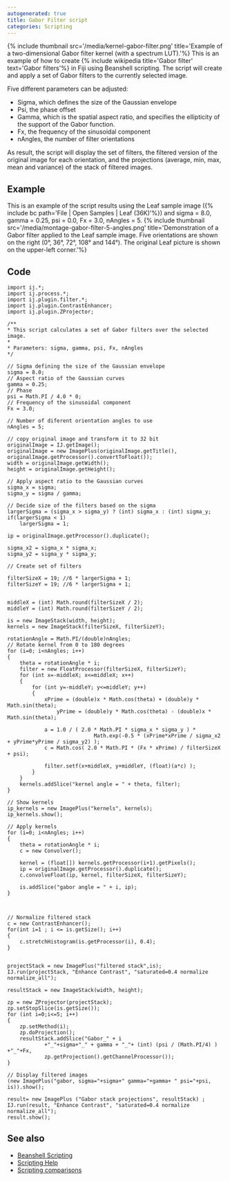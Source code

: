 ```yaml
---
autogenerated: true
title: Gabor Filter script
categories: Scripting
---
```


{% include thumbnail src='/media/kernel-gabor-filter.png' title='Example of a two-dimensional Gabor filter kernel (with a spectrum LUT).'%} This is an example of how to create {% include wikipedia title='Gabor filter' text='Gabor filters'%} in Fiji using Beanshell scripting. The script will create and apply a set of Gabor filters to the currently selected image.

Five different parameters can be adjusted:

-   Sigma, which defines the size of the Gaussian envelope
-   Psi, the phase offset
-   Gamma, which is the spatial aspect ratio, and specifies the ellipticity of the support of the Gabor function.
-   Fx, the frequency of the sinusoidal component
-   nAngles, the number of filter orientations

As result, the script will display the set of filters, the filtered version of the original image for each orientation, and the projections (average, min, max, mean and variance) of the stack of filtered images.

## Example

This is an example of the script results using the Leaf sample image ({% include bc path='File | Open Samples | Leaf (36K)'%}) and sigma = 8.0, gamma = 0.25, psi = 0.0, Fx = 3.0, nAngles = 5. {% include thumbnail src='/media/montage-gabor-filter-5-angles.png' title='Demonstration of a Gabor filter applied to the Leaf sample image. Five orientations are shown on the right (0°, 36°, 72°, 108° and 144°). The original Leaf picture is shown on the upper-left corner.'%}

## Code

    import ij.*;
    import ij.process.*;
    import ij.plugin.filter.*;
    import ij.plugin.ContrastEnhancer;
    import ij.plugin.ZProjector;

    /**
    * This script calculates a set of Gabor filters over the selected image.
    *
    * Parameters: sigma, gamma, psi, Fx, nAngles
    */

    // Sigma defining the size of the Gaussian envelope
    sigma = 8.0;
    // Aspect ratio of the Gaussian curves
    gamma = 0.25;
    // Phase
    psi = Math.PI / 4.0 * 0;
    // Frequency of the sinusoidal component
    Fx = 3.0;

    // Number of diferent orientation angles to use
    nAngles = 5;

    // copy original image and transform it to 32 bit 
    originalImage = IJ.getImage();
    originalImage = new ImagePlus(originalImage.getTitle(), originalImage.getProcessor().convertToFloat());
    width = originalImage.getWidth();
    height = originalImage.getHeight();

    // Apply aspect ratio to the Gaussian curves
    sigma_x = sigma;
    sigma_y = sigma / gamma;

    // Decide size of the filters based on the sigma
    largerSigma = (sigma_x > sigma_y) ? (int) sigma_x : (int) sigma_y;
    if(largerSigma < 1)
        largerSigma = 1;
        
    ip = originalImage.getProcessor().duplicate();

    sigma_x2 = sigma_x * sigma_x;
    sigma_y2 = sigma_y * sigma_y;

    // Create set of filters

    filterSizeX = 19; //6 * largerSigma + 1;
    filterSizeY = 19; //6 * largerSigma + 1;


    middleX = (int) Math.round(filterSizeX / 2);
    middleY = (int) Math.round(filterSizeY / 2);

    is = new ImageStack(width, height);
    kernels = new ImageStack(filterSizeX, filterSizeY);

    rotationAngle = Math.PI/(double)nAngles;
    // Rotate kernel from 0 to 180 degrees
    for (i=0; i<nAngles; i++)
    {   
        theta = rotationAngle * i;
        filter = new FloatProcessor(filterSizeX, filterSizeY);  
        for (int x=-middleX; x<=middleX; x++)
        {
            for (int y=-middleY; y<=middleY; y++)
            {           
                xPrime = (double)x * Math.cos(theta) + (double)y * Math.sin(theta);
                    yPrime = (double)y * Math.cos(theta) - (double)x * Math.sin(theta);
                    
                a = 1.0 / ( 2.0 * Math.PI * sigma_x * sigma_y ) *
                                Math.exp(-0.5 * (xPrime*xPrime / sigma_x2 + yPrime*yPrime / sigma_y2) );
                c = Math.cos( 2.0 * Math.PI * (Fx * xPrime) / filterSizeX + psi); 
                
                filter.setf(x+middleX, y+middleY, (float)(a*c) );
            }
        }
        kernels.addSlice("kernel angle = " + theta, filter);
    }

    // Show kernels
    ip_kernels = new ImagePlus("kernels", kernels);
    ip_kernels.show();

    // Apply kernels
    for (i=0; i<nAngles; i++)
    {
        theta = rotationAngle * i;      
        c = new Convolver();                
        
        kernel = (float[]) kernels.getProcessor(i+1).getPixels();
        ip = originalImage.getProcessor().duplicate();      
        c.convolveFloat(ip, kernel, filterSizeX, filterSizeY);      

        is.addSlice("gabor angle = " + i, ip);
    }
                    
                

    // Normalize filtered stack
    c = new ContrastEnhancer();
    for(int i=1 ; i <= is.getSize(); i++)
    {
        c.stretchHistogram(is.getProcessor(i), 0.4);
    }


    projectStack = new ImagePlus("filtered stack",is);
    IJ.run(projectStack, "Enhance Contrast", "saturated=0.4 normalize normalize_all");
                    
    resultStack = new ImageStack(width, height);
                    
    zp = new ZProjector(projectStack);
    zp.setStopSlice(is.getSize());
    for (int i=0;i<=5; i++)
    {
        zp.setMethod(i);
        zp.doProjection();
        resultStack.addSlice("Gabor_" + i 
                +"_"+sigma+"_" + gamma + "_"+ (int) (psi / (Math.PI/4) ) +"_"+Fx, 
                zp.getProjection().getChannelProcessor());
    }

    // Display filtered images
    (new ImagePlus("gabor, sigma="+sigma+" gamma="+gamma+ " psi="+psi, is)).show();

    result= new ImagePlus ("Gabor stack projections", resultStack) ;
    IJ.run(result, "Enhance Contrast", "saturated=0.4 normalize normalize_all");
    result.show();

## See also

-   [Beanshell Scripting](/scripting/beanshell)
-   [Scripting Help](/scripting)
-   [Scripting comparisons](/scripting/comparisons)


